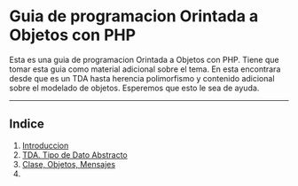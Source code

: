 # Guia de programacion Orintada a Objetos con PHP

Esta es una guia de programacion Orintada a Objetos con PHP. Tiene que tomar esta guia como material adicional sobre el tema. En esta encontrara desde que es un TDA hasta herencia polimorfismo y contenido adicional sobre el modelado de objetos.
Esperemos que esto le sea de ayuda.

---

## Indice

1. [Introduccion]()
2. [TDA. Tipo de Dato Abstracto]()
3. [Clase, Objetos, Mensajes]()
4. []()

